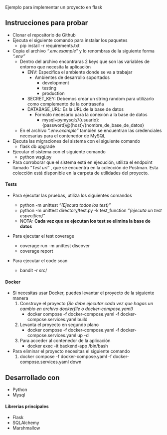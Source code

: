 Ejemplo para implementar un proyecto en flask


## Instrucciones para probar

* Clonar el repositorio de Github
* Ejecuta el siguiente comando para instalar los paquetes
    - pip install -r requirements.txt
* Copia el archivo *“.env.example”* y lo renombras de la siguiente forma *“.env”*
    - Dentro del archivo encontraras 2 keys que son las variables de entorno que necesita la aplicación
        - ENV: Especifica el ambiente donde se va a trabajar
            - Ambientes de desarrollo soportados
                - development
                - testing
                - production
        - SECRET_KEY: Debemos crear un string random para utilizarlo como complemento de la contraseña 
        - DATABASE_URL: Es la URL de la base de datos
            - Formato necesario para la conexión a la base de datos
                - mysql+pymysql://{usuario}:{password}@{host}/{nombre_de_base_de_datos}
    - En el archivo *“.env.example”* también se encuentran las credenciales necesarias para el contenedor de MySQL
* Ejecuta las migraciones del sistema con el siguiente comando
    - flask db upgrade
* Ejecutar el sistema con el siguiente comando
    - python wsgi.py
* Para corroborar que el sistema está en ejecución, utiliza el endpoint llamado  *“Test url”* , que se encuentra en la colección de Postman. Esta colección está disponible en la carpeta de utilidades del proyecto.



#### Tests
* Para ejecutar las pruebas, utiliza los siguientes comandos
    - python -m unittest *”(Ejecuta todos los test)”*
    - python -m unittest directory/test.py -k test_function *”(ejecuta un test especifico)”*
    - NOTA: **Cada vez que se ejecutan los test se elimina la base de datos**

* Para ejecutar el test coverage 
    - coverage run -m unittest discover
    - coverage report

* Para ejecutar el code scan
    - bandit -r src/


#### Docker
* Si necesitas usar Docker, puedes levantar el proyecto de la siguiente manera
    1. Construye el proyecto *(Se debe ejecutar cada vez que hagas un cambio en archivo dockerfile o docker-compose.yaml)* 
        - docker compose -f docker-compose.yaml -f docker-compose.services.yaml build
    2. Levanta el proyecto en segundo plano
        - docker compose -f docker-compose.yaml -f docker-compose.services.yaml up -d 
    3. Para acceder al contenedor de la aplicación
        - docker exec -it backend-app /bin/bash
* Para eliminar el proyecto necesitas el siguiente comando
    1. docker compose -f docker-compose.yaml -f docker-compose.services.yaml down


## Desarrollado con

* Python
* Mysql



#### Librerias principales

* Flask
* SQLAlchemy
* Marshmallow
